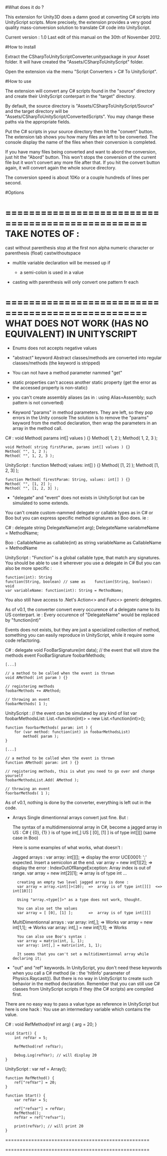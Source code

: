 #What does it do ?

This extension for Unity3D does a damn good at converting C# scripts into UnityScript scripts.
More precisely, the extension provides a very good quality mass-conversion solution to translate C# code into UnityScript.

Current version : 1.0
Last edit of this manual on the 30th of November 2012.

#How to install

Extract the CSharpToUnityScriptConverter.unitypackage in your Asset folder.
It will have created the "Assets/CSharpToUnityScript" folder.

Open the extension via the menu "Script Converters > C# To UnityScript".

#How to use

The extension will convert any C# scripts found in the "source" directory and create their UnityScript conterpart in the "target" directory.

By default, the source directory is "Assets/CSharpToUnityScript/Source" and the target directory will be "Assets/CSharpToUnityScript/ConvertedScripts". You may change these paths via the appropriate fields.

Put the C# scripts in your source directory then hit the "convert" button.
The extension tab shows you how many files are left to be converted.
The console display the name of the files when their conversion is completed.

If you have many files being converted and want to abord the conversion, just hit the "Abord" button.
This won't stops the conversion of the current file but it won't convert any more file after that.
If you hit the convert button again, it will convert again the whole source directory.

The conversion speed is about 10Ko or a couple hundreds of lines per second.

#Options



==================================================
TAKE NOTES OF :
==================================================

cast without parenthesis stop at the first non alpha numeric character or parenthesis
(float) castwithoutspace


- multile variable declaration will be messed up if 
	- a semi-colon is used in a value


- casting with parenthesis will only convert one pattern fr each


==================================================
WHAT DOES NOT WORK (HAS NO EQUIVALENT) IN UNITYSCRIPT
==================================================


-	Enums does not accepts negative values

-	"abstract" keyword
	Abstract classes/methods are converted into regular classes/methods (the keyword is stripped)

-	You can not have a method parameter nammed "get"

-	static properties can't access another static property (get the error as the accessed property is non-static)

-	you can't create assembly aliases (as in : using Alias=Assembly;   such pattern is not converted)


- Keyword "params" in method parameters.
They are left, so they pop errors in the Unity console
The solution is to remove the "params" keyword from the method declaration,
then wrap the parameters in an array in the method call.

C# :
	void Method( params int[] values ) {}
	Method( 1, 2 );
	Method( 1, 2, 3 );

	void Method( string firstParam, params int[] values ) {}
	Method( "", 1, 2 );
	Method( "", 1, 2, 3 );

UnityScript :
	function Method( values: int[] ) {}
	Method( [1, 2] );
	Method( [1, 2, 3] );

	function Method( firestParam: String, values: int[] ) {}
	Method( "", [1, 2] );
	Method( "", [1, 2, 3] );



- "delegate" and "event" does not exists in UnityScript but can be simulated to some extends.

You can't create custom-nammed delegate or callable types as in C# or Boo but you can express specific method signatures as Boo does.
ie :

C# :
	delegate string DelegateName(int arg);
	DelegateName variabmeName = MethodName;

Boo :
	CallableName as callable(int) as string
	variableName as CallableName = MethodName

UnityScript :
	"Function" is a global callable type, that match any signatures. You should be able to use it wherever you use a delegate in C#
	But you can also be more specific :

	function(int): String
	function(String, boolean) // same as    function(String, boolean): void
	var variableName: function(int): String = MethodName;

You also still have access to .Net's Action<> and Func<> generic delegates.


As of v0.1, the converter convert every occurence of a delegate name to its US conterpart.
ie : Every occurence of "DelegateName" would be replaced by "function(int)"


Events does not exists, but they are just a specialized collection of method, something you can easily reproduce in UnityScript, while it require some code refactoring.

C# :
	delegate void FooBarSignature(int data);
	// the event that will store the methods
	event FooBarSignature foobarMethods;

	[...]

	// a method to be called when the event is thrown
	void AMethod( int param ) {}

	// registering methods
	foobarMethods += AMethod;

	// throwing an event
	foobarMethods( 1 );

UnityScript :
	// the event can be simulated by any kind of list
	var foobarMethodsList: List.<function(int)> = new List.<function(int)>();

	function foorbarMethods( param: int ) {
		for (var method: function(int) in foobarMethodsList)
			method( param );
	}

	[...]

	// a method to be called when the event is thrown
	function AMethod( param: int ) {}

	// registering methods, this is what you need to go over and change yourself
	foobarMethodsList.Add( AMethod );

	// throwing an event
	foorbarMethods( 1 );


As of v0.1, nothing is done by the converter, everything is left out in the code.


- Arrays
	Single dimentionnal arrays convert just fine.
	But :

	The syntax of a multidimensionnal array in C#, become a jagged array in US :
	C# 	{ {0}, {1} } 	is of type int[,]
	US 	[ [0], [1] ]	is of type int[][] (same case in Boo)


	Here is some examples of what works, what doesn't :

	Jagged arrays :
		var array: int[][];			=>	display the error UCE0001: ';' expected. Insert a semicolon at the end.
		var array = new int[1][2];   	=>  display the error : IndexOutOfRangeException: Array index is out of range.
		var array = new int[2][1];	=>	array is of type int ...

		creating an empty two level jagged array is done :
		var array = array.<int[]>(10);	=>	array is of type int[][]  <=>  int[10][]

		Using "array.<type[]>" as a type does not work, thought.

		You can also set the values
		var array = [ [0], [1] ];		=>	array is of type int[][]
		
		
	MultiDimentionnal arrays :
		var array: int[,];					=> 	Works
		var array = new int[1,1]; 			=>	Works
		var array: int[,] = new int[1,1]; 	=>	Works

		You can also use Boo's syntax :
		var array = matrix(int, 1, 1);
		var array: int[,] = matrix(int, 1, 1);

		It seems that you can't set a multidimentionnal array while declaring it;
  
  
- "out" and "ref" keywords.
In UnityScript, you don't need these keywords when you call a C# method (ie : the 'hitInfo' parameter of Physics.Raycast()).
But there is no way in UnityScript to create such behavior in the method declaration.
Remember that you can still use C# classes from UnityScript scripts if they (the C# scripts) are compiled first.

There are no easy way to pass a value type as reference in UnityScript but here is one hack : You use an intermediary variable which contains the value.

C# :
	void RefMethod(ref int arg) {
		arg = 20;
	}

	void Start() {
		int refVar = 5;

		RefMethod(ref refVar);

		Debug.Log(refVar); // will display 20
	}

UnityScript :
	var ref = Array();

	function RefMethod() {
		ref["refVar"] = 20;
	}

	function Start() {
		var refVar = 5;

		ref["refvar"] = refVar;
		RefMethod();
		refVar = ref["refvar"];

		print(refVar); // will print 20
	}






==================================================

==================================================

